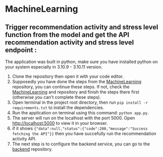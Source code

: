 # MachineLearning

## Trigger recommendation activity and stress level function from the model and get the API recommendation activity and stress level endpoint :
The application was built in python, make sure you have installed python on your system especially in 3.10.9 - 3.10.11 version.

1. Clone the repository then open it with your code editor.
2. Supposedly you have done the steps from the [MachineLearning](https://github.com/CH2-PS412/MachineLearning) repository, you can continue these steps. If not, check the [MachineLearning](https://github.com/CH2-PS412/MachineLearning) and repository and finish the steps there first (otherwise you can't complete these steps).
3. Open terminal in the project root directory, then run `pip install -r requirements.txt` to install the dependencies.
4. Run the application on terminal using this command: `python app.py`.
5. The server will run on the localhost with the port 5000. Open [http://localhost:5000](http://localhost:5000) to view it in your browser.
6. if it shows `{"data":null,"status":{"code":200,"message":"Success fetching the API"}}` then you have succefully run the recommendation activity API.
7. The next step is to configure the backend service, you can go to the [backend](https://github.com/CH2-PS412/Back-End-Cloud-Computing) repository.
